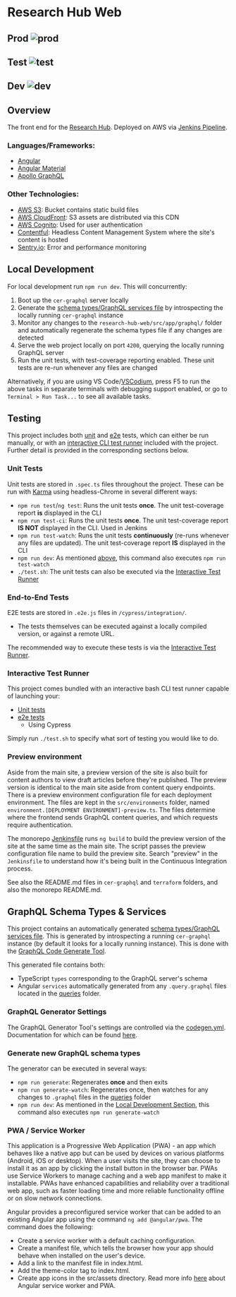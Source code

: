 # Research Hub Web

## Prod ![prod](https://github.com/UoA-eResearch/hub-stack/actions/workflows/sentry.yml/badge.svg?branch=prod)

## Test ![test](https://github.com/UoA-eResearch/hub-stack/actions/workflows/sentry.yml/badge.svg?branch=test)

## Dev ![dev](https://github.com/UoA-eResearch/hub-stack/actions/workflows/sentry.yml/badge.svg?branch=dev)

## Overview
The front end for the [Research Hub](https://research-hub.auckland.ac.nz/). Deployed on AWS via [Jenkins Pipeline](../Jenkinsfile).

### Languages/Frameworks:
* [Angular](https://angular.io/)
* [Angular Material](https://material.angular.io/)
* [Apollo GraphQL](http://apollographql.com/)

### Other Technologies:
* [AWS S3](https://aws.amazon.com/s3/): Bucket contains static build files
* [AWS CloudFront](https://aws.amazon.com/cloudfront/): S3 assets are distributed via this CDN
* [AWS Cognito](https://aws.amazon.com/cognito/): Used for user authentication
* [Contentful](https://contentful.com/): Headless Content Management System where the site's content is hosted
* [Sentry.io](sentry.io): Error and performance monitoring

## Local Development

For local development run `npm run dev`. This will concurrently:

1. Boot up the `cer-graphql` server locally
2. Generate the [schema types/GraphQL services file](./src/app/graphql/schema.ts) by introspecting the locally running `cer-graphql` instance
3. Monitor any changes to the `research-hub-web/src/app/graphql/` folder and automatically regenerate the schema types file if any changes are detected
4. Serve the web project locally on port `4200`, querying the locally running GraphQL server
5. Run the unit tests, with test-coverage reporting enabled. These unit tests are re-run whenever any files are changed

Alternatively, if you are using VS Code/[VSCodium](https://vscodium.com/), press F5 to run the above tasks in separate terminals with debugging support enabled, or go to `Terminal > Run Task...` to see all available tasks.

## Testing
This project includes both [unit](#unit-tests) and [e2e](#end-to-end-tests) tests, which can either be run manually, or with an [interactive CLI test runner](./test.sh) included with the project. Further detail is provided in the corresponding sections below.

### Unit Tests
Unit tests are stored in `.spec.ts` files throughout the project. These can be run with [Karma](https://karma-runner) using headless-Chrome in several different ways:

* `npm run test`/`ng test`: Runs the unit tests **once**. The unit test-coverage report **is** displayed in the CLI
* `npm run test-ci`: Runs the unit tests **once**. The unit test-coverage report **IS NOT** displayed in the CLI. Used in Jenkins
* `npm run test-watch`: Runs the unit tests **continuously** (re-runs whenever any files are updated). The unit test-coverage report **IS** displayed in the CLI
* `npm run dev`: As mentioned [above](#local-development), this command also executes `npm run test-watch`
* `./test.sh`: The unit tests can also be executed via the [Interactive Test Runner](#interactive-test-runner)

### End-to-End Tests
E2E tests are stored in `.e2e.js` files in `/cypress/integration/`.

* The tests themselves can be executed against a locally compiled version, or against a remote URL. 

The recommended way to execute these tests is via the [Interactive Test Runner](#interactive-test-runner).

### Interactive Test Runner
This project comes bundled with an interactive bash CLI test runner capable of launching your:
 * [Unit tests](#unit-tests)
 * [e2e tests](#end-to-end-tests)
    * Using Cypress

Simply run `./test.sh` to specify what sort of testing you would like to do.

### Preview environment
Aside from the main site, a preview version of the site is also built for content authors to view draft articles before they're published. The preview version is identical to the main site aside from content query endpoints. There is a preview environment configuration file for each deployment environment. The files are kept in the `src/environments` folder, named `environment.[DEPLOYMENT ENVIRONMENT]-preview.ts`. The files determine where the frontend sends GraphQL content queries, and which requests require authentication.

The monorepo [Jenkinsfile](../Jenkinsfile) runs `ng build` to build the preview version of the site at the same time as the main site. The script passes the preview configuration file name to build the preview site. Search "preview" in the `Jenkinsfile` to understand how it's being built in the Continuous Integration process.

See also the README.md files in `cer-graphql` and `terraform` folders, and also the monorepo README.md.

## GraphQL Schema Types & Services
This project contains an automatically generated [schema types/GraphQL services file](./src/app/graphql/schema.ts). This is generated by introspecting a running `cer-graphql` instance (by default it looks for a locally running instance). This is done with the [GraphQL Code Generate Tool](http://graphql-code-generator.com/).

This generated file contains both:
* TypeScript `types` corresponding to the GraphQL server's schema
* Angular `services` automatically generated from any `.query.graphql` files located in the [queries](./src/app/graphql/queries/) folder.

### GraphQL Generator Settings
The GraphQL Generator Tool's settings are controlled via the [codegen.yml](./codegen.yml). Documentation for which can be found [here](https://graphql-code-generator.com/docs/plugins/typescript-apollo-angular).

### Generate new GraphQL schema types

The generator can be executed in several ways:

* `npm run generate`: Regenerates **once** and then exits
* `npm run generate-watch`: Regenerates once, then watches for any changes to `.graphql` files in the [queries](./src/app/graphql/queries/) folder
* `npm run dev`: As mentioned in the [Local Development Section](#local-development), this command also executes `npm run generate-watch`

### PWA / Service Worker

This application is a Progressive Web Application (PWA) - an app which behaves like a native app but can be used by devices on various platforms (Android, iOS or desktop). When a user visits the site, they can choose to install it as an app by clicking the install button in the browser bar. PWAs use Service Workers to manage caching and a web app manifest to make it installable. PWAs have enhanced capabilities and reliability over a traditional web app, such as faster loading time and more reliable functionality offline or on slow network connections.

Angular provides a preconfigured service worker that can be added to an existing Angular app using the command `ng add @angular/pwa`. The command does the following:
* Create a service worker with a default caching configuration.
* Create a manifest file, which tells the browser how your app should behave when installed on the user's device.
* Add a link to the manifest file in index.html.
* Add the theme-color <meta> tag to index.html.
* Create app icons in the src/assets directory.
Read more info [here](https://angular.io/guide/service-worker-intro) about Angular service worker and PWA.
